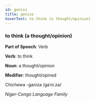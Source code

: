```yaml
---
id: goniso
title: goniso
hoverText: to think (a thought/opinion)
---
```


### to think (a thought/opinion)

**Part of Speech**: Verb

**Verb**: to think

**Noun**: a thought/opinion

**Modifier**: thought/opined

Chichewa -ganiza /ɡaˈni.za/

*Niger-Congo Language Family*
